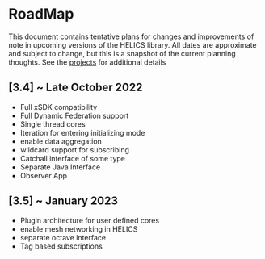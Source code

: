 # RoadMap

This document contains tentative plans for changes and improvements of note in upcoming versions of the HELICS library. All dates are approximate and subject to change, but this is a snapshot of the current planning thoughts. See the [projects](https://github.com/GMLC-TDC/HELICS/projects) for additional details

## \[3.4\] ~ Late October 2022

- Full xSDK compatibility
- Full Dynamic Federation support
- Single thread cores
- Iteration for entering initializing mode
- enable data aggregation
- wildcard support for subscribing
- Catchall interface of some type
- Separate Java Interface
- Observer App

## \[3.5\] ~ January 2023

- Plugin architecture for user defined cores
- enable mesh networking in HELICS
- separate octave interface
- Tag based subscriptions
